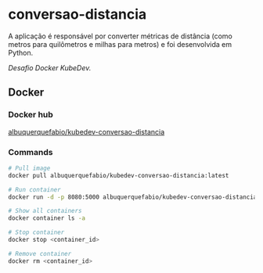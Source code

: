 # conversao-distancia

A aplicação é responsável por converter métricas de distância (como metros para quilômetros e milhas para metros) e foi desenvolvida em Python.

_Desafio Docker KubeDev._

## Docker

### Docker hub

[albuquerquefabio/kubedev-conversao-distancia](https://hub.docker.com/r/albuquerquefabio/kubedev-conversao-distancia)

### Commands

```sh
# Pull image
docker pull albuquerquefabio/kubedev-conversao-distancia:latest
```

```sh
# Run container
docker run -d -p 8080:5000 albuquerquefabio/kubedev-conversao-distancia:latest
```

```sh
# Show all containers
docker container ls -a
```

```sh
# Stop container
docker stop <container_id>
```

```sh
# Remove container
docker rm <container_id>
```

